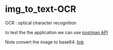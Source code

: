 # img_to_text-OCR


OCR : optical character recognition


to test the the application we can use [postman API](https://www.postman.com/)

Note convert the image to base64: [link](https://base64.guru/converter/encode/image)
